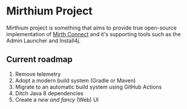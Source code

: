#  Mirthium Project
Mirthium project is something that aims to provide true open-source implementation of [Mirth Connect](https://github.com/nextgenhealthcare/connect) and it's supporting tools such as the Admin Launcher and Install4j.

## Current roadmap

1. Remove telemetry
1. Adopt a modern build system (Gradle or Maven)
1. Migrate to an automatic build system using GitHub Actions
1. Ditch Java 8 dependencies
1. Create a _new and fancy_ (Web) UI
